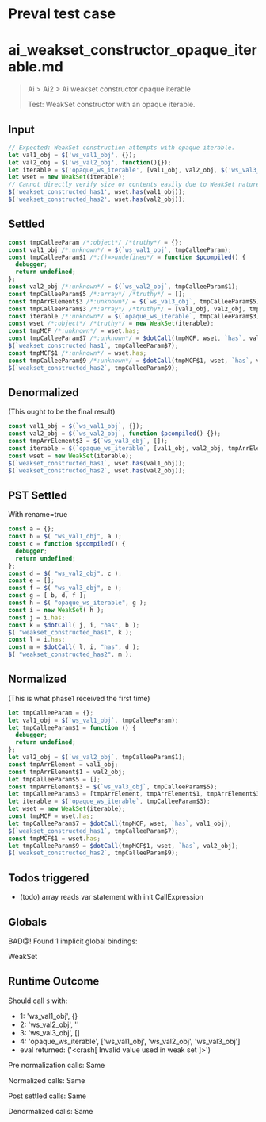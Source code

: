 # Preval test case

# ai_weakset_constructor_opaque_iterable.md

> Ai > Ai2 > Ai weakset constructor opaque iterable
>
> Test: WeakSet constructor with an opaque iterable.

## Input

`````js filename=intro
// Expected: WeakSet construction attempts with opaque iterable.
let val1_obj = $('ws_val1_obj', {});
let val2_obj = $('ws_val2_obj', function(){});
let iterable = $('opaque_ws_iterable', [val1_obj, val2_obj, $('ws_val3_obj', []) ]);
let wset = new WeakSet(iterable);
// Cannot directly verify size or contents easily due to WeakSet nature.
$('weakset_constructed_has1', wset.has(val1_obj));
$('weakset_constructed_has2', wset.has(val2_obj));
`````


## Settled


`````js filename=intro
const tmpCalleeParam /*:object*/ /*truthy*/ = {};
const val1_obj /*:unknown*/ = $(`ws_val1_obj`, tmpCalleeParam);
const tmpCalleeParam$1 /*:()=>undefined*/ = function $pcompiled() {
  debugger;
  return undefined;
};
const val2_obj /*:unknown*/ = $(`ws_val2_obj`, tmpCalleeParam$1);
const tmpCalleeParam$5 /*:array*/ /*truthy*/ = [];
const tmpArrElement$3 /*:unknown*/ = $(`ws_val3_obj`, tmpCalleeParam$5);
const tmpCalleeParam$3 /*:array*/ /*truthy*/ = [val1_obj, val2_obj, tmpArrElement$3];
const iterable /*:unknown*/ = $(`opaque_ws_iterable`, tmpCalleeParam$3);
const wset /*:object*/ /*truthy*/ = new WeakSet(iterable);
const tmpMCF /*:unknown*/ = wset.has;
const tmpCalleeParam$7 /*:unknown*/ = $dotCall(tmpMCF, wset, `has`, val1_obj);
$(`weakset_constructed_has1`, tmpCalleeParam$7);
const tmpMCF$1 /*:unknown*/ = wset.has;
const tmpCalleeParam$9 /*:unknown*/ = $dotCall(tmpMCF$1, wset, `has`, val2_obj);
$(`weakset_constructed_has2`, tmpCalleeParam$9);
`````


## Denormalized
(This ought to be the final result)

`````js filename=intro
const val1_obj = $(`ws_val1_obj`, {});
const val2_obj = $(`ws_val2_obj`, function $pcompiled() {});
const tmpArrElement$3 = $(`ws_val3_obj`, []);
const iterable = $(`opaque_ws_iterable`, [val1_obj, val2_obj, tmpArrElement$3]);
const wset = new WeakSet(iterable);
$(`weakset_constructed_has1`, wset.has(val1_obj));
$(`weakset_constructed_has2`, wset.has(val2_obj));
`````


## PST Settled
With rename=true

`````js filename=intro
const a = {};
const b = $( "ws_val1_obj", a );
const c = function $pcompiled() {
  debugger;
  return undefined;
};
const d = $( "ws_val2_obj", c );
const e = [];
const f = $( "ws_val3_obj", e );
const g = [ b, d, f ];
const h = $( "opaque_ws_iterable", g );
const i = new WeakSet( h );
const j = i.has;
const k = $dotCall( j, i, "has", b );
$( "weakset_constructed_has1", k );
const l = i.has;
const m = $dotCall( l, i, "has", d );
$( "weakset_constructed_has2", m );
`````


## Normalized
(This is what phase1 received the first time)

`````js filename=intro
let tmpCalleeParam = {};
let val1_obj = $(`ws_val1_obj`, tmpCalleeParam);
let tmpCalleeParam$1 = function () {
  debugger;
  return undefined;
};
let val2_obj = $(`ws_val2_obj`, tmpCalleeParam$1);
const tmpArrElement = val1_obj;
const tmpArrElement$1 = val2_obj;
let tmpCalleeParam$5 = [];
const tmpArrElement$3 = $(`ws_val3_obj`, tmpCalleeParam$5);
let tmpCalleeParam$3 = [tmpArrElement, tmpArrElement$1, tmpArrElement$3];
let iterable = $(`opaque_ws_iterable`, tmpCalleeParam$3);
let wset = new WeakSet(iterable);
const tmpMCF = wset.has;
let tmpCalleeParam$7 = $dotCall(tmpMCF, wset, `has`, val1_obj);
$(`weakset_constructed_has1`, tmpCalleeParam$7);
const tmpMCF$1 = wset.has;
let tmpCalleeParam$9 = $dotCall(tmpMCF$1, wset, `has`, val2_obj);
$(`weakset_constructed_has2`, tmpCalleeParam$9);
`````


## Todos triggered


- (todo) array reads var statement with init CallExpression


## Globals


BAD@! Found 1 implicit global bindings:

WeakSet


## Runtime Outcome


Should call `$` with:
 - 1: 'ws_val1_obj', {}
 - 2: 'ws_val2_obj', '<function>'
 - 3: 'ws_val3_obj', []
 - 4: 'opaque_ws_iterable', ['ws_val1_obj', 'ws_val2_obj', 'ws_val3_obj']
 - eval returned: ('<crash[ Invalid value used in weak set ]>')

Pre normalization calls: Same

Normalized calls: Same

Post settled calls: Same

Denormalized calls: Same
